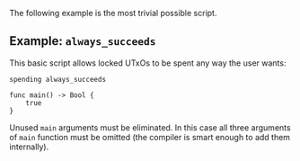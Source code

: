 The following example is the most trivial possible script.

## Example: `always_succeeds`

This basic script allows locked UTxOs to be spent any way the user wants:

```helios
spending always_succeeds

func main() -> Bool {
    true
}
```

Unused `main` arguments must be eliminated. In this case all three arguments of `main` function must be omitted (the compiler is smart enough to add them internally).